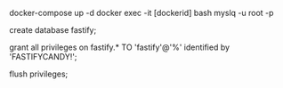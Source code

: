 docker-compose up -d
docker exec -it [dockerid] bash
myslq -u root -p

create database fastify;

grant all privileges on fastify.\* TO 'fastify'@'%' identified by 'FASTIFYCANDY!';

flush privileges;
